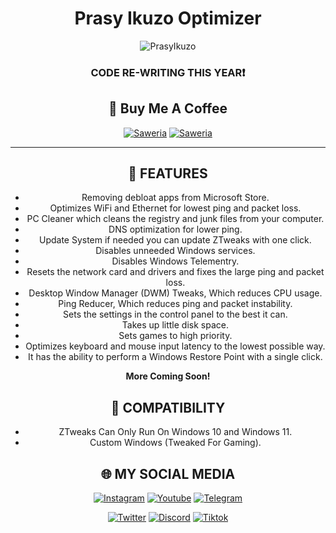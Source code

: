 **<div align="center"><h1>Prasy Ikuzo Optimizer</h1>**

![PrasyIkuzo](https://github.com/PrasyIkuzo/PrasyIkuzo-Optimizer/blob/main/images/preview.png)

<div align="center"><h3>CODE RE-WRITING THIS YEAR❗️</h3></div>

## 🍻 Buy Me A Coffee
<a href="https://saweria.co/PrasyIkuzo" target="_blank"><img
            src="https://img.shields.io/badge/Saweria-orange?style=for-the-badge&logoColor=white&logo=saweria"
            alt="Saweria"></a>
[![Saweria](https://img.shields.io/badge/Click--Here-white?style=for-the-badge&logo=saweria)](https://saweria.co/PrasyIkuzo)

___________________________________________________________________

## 🌟 FEATURES
- Removing debloat apps from Microsoft Store.
- Optimizes WiFi and Ethernet for lowest ping and packet loss.
- PC Cleaner which cleans the registry and junk files from your computer.
- DNS optimization for lower ping.
- Update System if needed you can update ZTweaks with one click.
- Disables unneeded Windows services.
- Disables Windows Telementry.
- Resets the network card and drivers and fixes the large ping and packet loss.
- Desktop Window Manager (DWM) Tweaks, Which reduces CPU usage.
- Ping Reducer, Which reduces ping and packet instability.
- Sets the settings in the control panel to the best it can.
- Takes up little disk space.
- Sets games to high priority.
- Optimizes keyboard and mouse input latency to the lowest possible way.
- It has the ability to perform a Windows Restore Point with a single click.

**More Coming Soon!**

## 💨 COMPATIBILITY
- ZTweaks Can Only Run On Windows 10 and Windows 11.
- Custom Windows (Tweaked For Gaming).

## 🌐 MY SOCIAL MEDIA
<p align=center>
    <a href="https://instagram.com/prasy_ikuzoreal" target="_blank"><img
            src="https://img.shields.io/badge/Instagram-%23E4405F?style=for-the-badge&logoColor=white&logo=instagram"
            alt="Instagram"></a>
    <a href="https://youtube.com/@prasyikuzo" target="_blank"><img
            src="https://img.shields.io/badge/Youtube-red?style=for-the-badge&logoColor=white&logo=youtube"
            alt="Youtube"></a>
    <a href="https://t.me/UserPrasy" target="_blank"><img
            src="https://img.shields.io/badge/Telegram-%232CA5E0?style=for-the-badge&logoColor=white&logo=telegram"
            alt="Telegram"></a>
<p align="center">
    <a href="https://x.com/prasyikuzo" target="_blank"><img
            src="https://img.shields.io/badge/Twitter-black?style=for-the-badge&logoColor=white&logo=X"
            alt="Twitter"></a>
    <a href="https://discord.gg/swd8nVaS3w" target="_blank"><img
            src="https://img.shields.io/badge/Discord-blue?style=for-the-badge&logoColor=white&logo=discord"
            alt="Discord"></a>
    <a href="https://tiktok.com/@prasy4ever" target="_blank"><img
            src="https://img.shields.io/badge/Tiktok-black?style=for-the-badge&logoColor=white&logo=tiktok"
            alt="Tiktok"></a>
